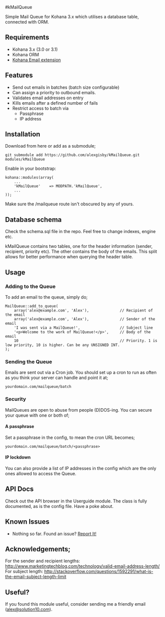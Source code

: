#kMailQueue

Simple Mail Queue for Kohana 3.x which utilises a database table, connected with ORM.

## Requirements

- Kohana 3.x (3.0 or 3.1)
- Kohana ORM
- [Kohana Email extension](https://github.com/banks/kohana-email)

## Features

- Send out emails in batches (batch size configurable)
- Can assign a priority to outbound emails.
- Validates email addresses on entry
- Kills emails after a defined number of fails
- Restrict access to batch via
	- Passphrase
	- IP address
	
## Installation

Download from here or add as a submodule;
	
	git submodule add https://github.com/alexgisby/kMailQueue.git modules/kMailQueue
	
Enable in your bootstrap:
	
	kohana::modules(array(
		...
		'kMailQueue'	=> MODPATH.'kMailQueue',
		...
	));
	
Make sure the /mailqueue route isn't obscured by any of yours.

## Database schema

Check the schema.sql file in the repo. Feel free to change indexes, engine etc.

kMailQueue contains two tables, one for the header information (sender, recipient, priority etc). The other contains the body of the emails. This split allows for better performance when querying the header table.

## Usage

### Adding to the Queue

To add an email to the queue, simply do;

	MailQueue::add_to_queue(
		array('alex@example.com', 'Alex'),				// Recipient of the email
		array('alex@example.com', 'Alex'),				// Sender of the email
		'I was sent via a MailQueue!',					// Subject line
		'<p>Welcome to the work of MailQueue!</p>',		// Body of the email
		10												// Priority. 1 is low priority, 10 is higher. Can be any UNSIGNED INT.
	);
	
### Sending the Queue
	
Emails are sent out via a Cron job. You should set up a cron to run as often as you think your server can handle and point it at;

	yourdomain.com/mailqueue/batch
	
### Security

MailQueues are open to abuse from people (D)DOS-ing. You can secure your queue with one or both of;

#### A passphrase

Set a passphrase in the config, to mean the cron URL becomes;
	
	yourdomain.com/mailqueue/batch/<passphrase>
	
#### IP lockdown

You can also provide a list of IP addresses in the config which are the only ones allowed to access the Queue.

## API Docs

Check out the API browser in the Userguide module. The class is fully documented, as is the config file. Have a poke about.

## Known Issues

- Nothing so far. Found an issue? [Report It!](https://github.com/alexgisby/kMailQueue/issues)

## Acknowledgements;

For the sender and recipient lengths: http://www.marketingtechblog.com/technology/valid-email-address-length/
For subject length: http://stackoverflow.com/questions/1592291/what-is-the-email-subject-length-limit

## Useful?

If you found this module useful, consider sending me a friendly email (alex@solution10.com).
